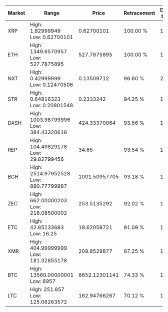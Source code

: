 | Market | Range | Price| Retracement | Doubles to 50% |
| --- | --- | --- | --- | --- |
| XRP | High: 1.82999949<br />Low: 0.62700101 | 0.62700101 | 100.00 % | 1.96 |
| ETH | High: 1349.6570957<br />Low: 527.7875895 | 527.7875895 | 100.00 % | 1.78 |
| NXT | High: 0.42999999<br />Low: 0.12470506 | 0.13509712 | 96.60 % | 2.05 |
| STR | High: 0.64816323<br />Low: 0.20801548 | 0.2333242 | 94.25 % | 1.83 |
| DASH | High: 1003.98799996<br />Low: 384.43320618 | 424.33370064 | 93.56 % | 1.64 |
| REP | High: 104.49829178<br />Low: 29.82799456 | 34.65 | 93.54 % | 1.94 |
| BCH | High: 2514.97952528<br />Low: 890.77799987 | 1001.50957705 | 93.18 % | 1.70 |
| ZEC | High: 662.00000203<br />Low: 218.08500002 | 253.5135292 | 92.02 % | 1.74 |
| ETC | High: 42.85133693<br />Low: 16.25 | 18.62059721 | 91.09 % | 1.59 |
| XMR | High: 404.99999999<br />Low: 181.32855178 | 209.8529877 | 87.25 % | 1.40 |
| BTC | High: 13560.00000001<br />Low: 6957 | 8652.12301141 | 74.33 % | 1.19 |
| LTC | High: 251.857<br />Low: 125.06263572 | 162.94766267 | 70.12 % | 1.16 |
